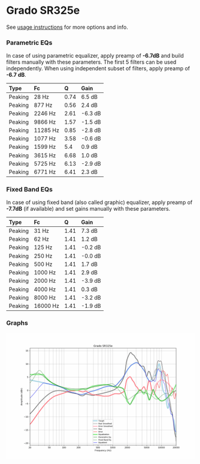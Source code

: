 # Grado SR325e
See [usage instructions](https://github.com/jaakkopasanen/AutoEq#usage) for more options and info.

### Parametric EQs
In case of using parametric equalizer, apply preamp of **-6.7dB** and build filters manually
with these parameters. The first 5 filters can be used independently.
When using independent subset of filters, apply preamp of **-6.7 dB**.

| Type    | Fc       |    Q | Gain    |
|:--------|:---------|:-----|:--------|
| Peaking | 28 Hz    | 0.74 | 6.5 dB  |
| Peaking | 877 Hz   | 0.56 | 2.4 dB  |
| Peaking | 2246 Hz  | 2.61 | -6.3 dB |
| Peaking | 9866 Hz  | 1.57 | -1.5 dB |
| Peaking | 11285 Hz | 0.85 | -2.8 dB |
| Peaking | 1077 Hz  | 3.58 | -0.6 dB |
| Peaking | 1599 Hz  | 5.4  | 0.9 dB  |
| Peaking | 3615 Hz  | 6.68 | 1.0 dB  |
| Peaking | 5725 Hz  | 6.13 | -2.9 dB |
| Peaking | 6771 Hz  | 6.41 | 2.3 dB  |

### Fixed Band EQs
In case of using fixed band (also called graphic) equalizer, apply preamp of **-7.7dB**
(if available) and set gains manually with these parameters.

| Type    | Fc       |    Q | Gain    |
|:--------|:---------|:-----|:--------|
| Peaking | 31 Hz    | 1.41 | 7.3 dB  |
| Peaking | 62 Hz    | 1.41 | 1.2 dB  |
| Peaking | 125 Hz   | 1.41 | -0.2 dB |
| Peaking | 250 Hz   | 1.41 | -0.0 dB |
| Peaking | 500 Hz   | 1.41 | 1.7 dB  |
| Peaking | 1000 Hz  | 1.41 | 2.9 dB  |
| Peaking | 2000 Hz  | 1.41 | -3.9 dB |
| Peaking | 4000 Hz  | 1.41 | 0.3 dB  |
| Peaking | 8000 Hz  | 1.41 | -3.2 dB |
| Peaking | 16000 Hz | 1.41 | -1.9 dB |

### Graphs
![](./Grado%20SR325e.png)